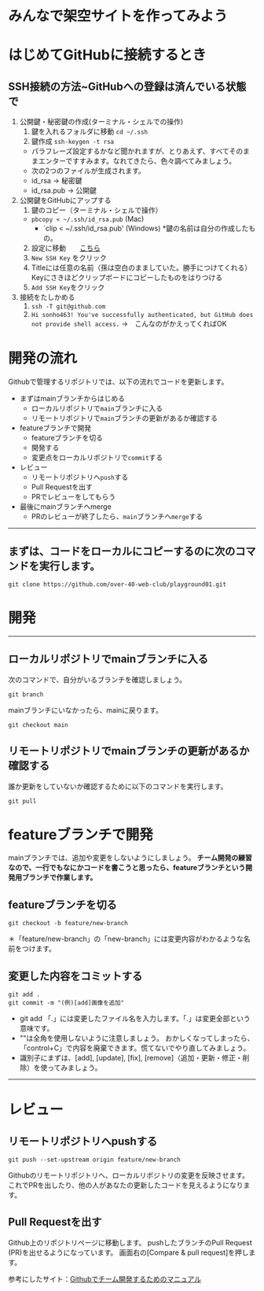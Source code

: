 # みんなで架空サイトを作ってみよう

# はじめてGitHubに接続するとき

## SSH接続の方法~GitHubへの登録は済んでいる状態で
1. 公開鍵・秘密鍵の作成(ターミナル・シェルでの操作)
   1. 鍵を入れるフォルダに移動
	 `cd ~/.ssh`
	 2. 鍵作成
	 `ssh-keygen -t rsa`
	 - パラフレーズ設定するかなど聞かれますが、とりあえず、すべてそのままエンターですすみます。なれてきたら、色々調べてみましょう。
	 - 次の2つのファイルが生成されます。
  	 - id_rsa				-> 秘密鍵
  	 - id_rsa.pub 	-> 公開鍵
2. 公開鍵をGitHubにアップする
   1. 鍵のコピー（ターミナル・シェルで操作）
   - `pbcopy < ~/.ssh/id_rsa.pub` (Mac)
	 - `clip < ~/.ssh/id_rsa.pub' (Windows)
*鍵の名前は自分の作成したもの。
   2. 設定に移動　　[こちら](https://github.com/settings/ssh)
   3. `New SSH Key` をクリック
   4. Titleには任意の名前（孫は空白のまましていた。勝手につけてくれる）　Keyにさきほどクリップボードにコピーしたものをはりつける
   5. `Add SSH Key`をクリック
1. 接続をたしかめる
   1. `ssh -T git@github.com`
   2. `Hi sonho463! You've successfully authenticated, but GitHub does not provide shell access.` ->　こんなのがかえってくればOK


# 開発の流れ

Githubで管理するリポジトリでは、以下の流れでコードを更新します。

* まずはmainブランチからはじめる
    * ローカルリポジトリで`main`ブランチに入る
    * リモートリポジトリで`main`ブランチの更新があるか確認する
* featureブランチで開発
    * featureブランチを切る
    * 開発する
    * 変更点をローカルリポジトリで`commit`する
* レビュー
    * リモートリポジトリへ`push`する
    * Pull Requestを出す
    * PRでレビューをしてもらう
* 最後にmainブランチへmerge
    * PRのレビューが終了したら、`main`ブランチへ`merge`する

---------
## まずは、コードをローカルにコピーするのに次のコマンドを実行します。

```
git clone https://github.com/over-40-web-club/playground01.git
```

# 開発
---------
## ローカルリポジトリでmainブランチに入る
次のコマンドで、自分がいるブランチを確認しましょう。
```
git branch
```

mainブランチにいなかったら、mainに戻ります。
```
git checkout main
```

## リモートリポジトリでmainブランチの更新があるか確認する
誰か更新をしていないか確認するために以下のコマンドを実行します。
```
git pull
```

# featureブランチで開発

mainブランチでは、追加や変更をしないようにしましょう。
**チーム開発の練習なので、一行でもなにかコードを書こうと思ったら、featureブランチという開発用ブランチで作業します。**

## featureブランチを切る

```
git checkout -b feature/new-branch
```
＊「feature/new-branch」の「new-branch」には変更内容がわかるような名前をつけます。

## 変更した内容をコミットする

```
git add .
git commit -m "(例)[add]画像を追加"
```
- git add 「.」には変更したファイル名を入力します。「.」は変更全部という意味です。
- ""は全角を使用しないように注意しましょう。
おかしくなってしまったら、「control+C」で内容を廃棄できます。慌てないでやり直してみましょう。
- 識別子にまずは、[add], [update], [fix], [remove]（追加・更新・修正・削除）を使ってみましょう。


----
# レビュー

## リモートリポジトリへpushする
```
git push --set-upstream origin feature/new-branch
```


Githubのリモートリポジトリへ、ローカルリポジトリの変更を反映させます。
これでPRを出したり、他の人があなたの更新したコードを見えるようになります。

## Pull Requestを出す
Github上のリポジトリページに移動します。
pushしたブランチのPull Request (PR)を出せるようになっています。
画面右の[Compare & pull request]を押します。



参考にしたサイト：[Githubでチーム開発するためのマニュアル](https://qiita.com/siida36/items/880d92559af9bd245c34)
